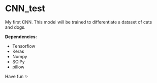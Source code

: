 # CNN_test 
My first CNN. This model will be trained to differentiate a dataset of cats and dogs. 

__Dependencies:__ 

* Tensorflow
* Keras
* Numpy
* SCiPy
* pillow

Have fun ✨
